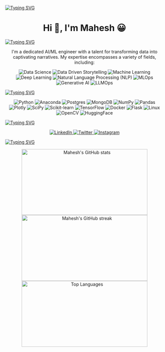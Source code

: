 [![Typing SVG](https://readme-typing-svg.herokuapp.com?size=30&width=700&lines=Welcome+!+😀)](https://git.io/typing-svg)

<h1 align="center"><b>Hi 👋, I'm Mahesh 😀</b></h1>



[![Typing SVG](https://readme-typing-svg.herokuapp.com?size=30&width=700&lines=🌟+About+Me)](https://git.io/typing-svg)
<p align="center">I'm a dedicated AI/ML engineer with a talent for transforming data into captivating narratives. My expertise encompasses a variety of fields, including:</p>

<p align="center">
  <img src="https://img.shields.io/badge/DataScience-9A1663?style=plastic&logo=WhenIWork&logoColor=white" alt="Data Science" />
  <img src="https://img.shields.io/badge/Data%20Driven%20Storytelling-31C6D4?style=plastic&logo=WhenIWork&logoColor=white" alt="Data Driven Storytelling" />
  <img src="https://img.shields.io/badge/MachineLearning-DC5F00?style=plastic&logo=WhenIWork&logoColor=white" alt="Machine Learning" />
  <img src="https://img.shields.io/badge/DeepLearning-000000?style=plastic&logo=WhenIWork&logoColor=white" alt="Deep Learning" />
  <img src="https://img.shields.io/badge/Natural%20Language%20Processing%20(NLP)-9A1663?style=plastic&logo=WhenIWork&logoColor=white" alt="Natural Language Processing (NLP)" />
  <img src="https://img.shields.io/badge/MLOps-0F3460?style=plastic&logo=WhenIWork&logoColor=white" alt="MLOps" />
  <img src="https://img.shields.io/badge/GenAI-31C6D4?style=plastic&logo=WhenIWork&logoColor=white" alt="Generative AI" />
  <img src="https://img.shields.io/badge/LLMOps-DC5F00?style=plastic&logo=WhenIWork&logoColor=white" alt="LLMOps" />
</p>




[![Typing SVG](https://readme-typing-svg.herokuapp.com?size=30&width=700&lines=💻+Tech+Stack)](https://git.io/typing-svg)
<p align="center">
  <img src="https://img.shields.io/badge/python-3670A0?style=for-the-badge&logo=python&logoColor=ffdd90" alt="Python" />
  <img src="https://img.shields.io/badge/Anaconda-%2344A833.svg?style=for-the-badge&logo=anaconda&logoColor=white" alt="Anaconda" />
  <img src="https://img.shields.io/badge/postgres-%23316192.svg?style=for-the-badge&logo=postgresql&logoColor=white" alt="Postgres" />
  <img src="https://img.shields.io/badge/MongoDB-%234ea94b.svg?style=for-the-badge&logo=mongodb&logoColor=white" alt="MongoDB" />
  <img src="https://img.shields.io/badge/numpy-%23013243.svg?style=for-the-badge&logo=numpy&logoColor=white" alt="NumPy" />
  <img src="https://img.shields.io/badge/pandas-%23150458.svg?style=for-the-badge&logo=pandas&logoColor=white" alt="Pandas" />
  <img src="https://img.shields.io/badge/Plotly-%233F4F75.svg?style=for-the-badge&logo=plotly&logoColor=white" alt="Plotly" />
  <img src="https://img.shields.io/badge/SciPy-%230C55A5.svg?style=for-the-badge&logo=scipy&logoColor=%white" alt="SciPy" />
  <img src="https://img.shields.io/badge/scikit--learn-%23F7931E.svg?style=for-the-badge&logo=scikit-learn&logoColor=white" alt="Scikit-learn" />
  <img src="https://img.shields.io/badge/TensorFlow-%23FF6F00.svg?style=for-the-badge&logo=TensorFlow&logoColor=white" alt="TensorFlow" />
  <img src="https://img.shields.io/badge/Docker-%23FF6F00.svg?style=for-the-badge&logo=Docker&logoColor=white" alt="Docker" />
  <img src="https://img.shields.io/badge/Flask-%23FF6F00.svg?style=for-the-badge&logo=Flask&logoColor=white" alt="Flask" />
  <img src="https://img.shields.io/badge/linux-%23FF6F00.svg?style=for-the-badge&logo=linux&logoColor=white" alt="Linux" />
  <img src="https://img.shields.io/badge/OpenCV-%23FF6F00.svg?style=for-the-badge&logo=OpenCV&logoColor=white" alt="OpenCV" />
  <img src="https://img.shields.io/badge/HuggingFace-%23FF6F00.svg?style=for-the-badge&logo=HuggingFace&logoColor=white" alt="HuggingFace" />
</p>




[![Typing SVG](https://readme-typing-svg.herokuapp.com?size=30&width=700&lines=🌐+Connect+with+Me)](https://git.io/typing-svg)
<p align="center">
  <a href="https://www.linkedin.com/in/maheshgowda47/" target="_blank">
    <img src="https://img.icons8.com/color/48/000000/linkedin.png" alt="LinkedIn" />
  </a>
  <a href="https://twitter.com/aetherix" target="_blank">
    <img src="https://img.icons8.com/fluent/48/000000/twitter.png" alt="Twitter" />
  </a>
  <a href="https://www.instagram.com/_mahesh.gowda_/" target="_blank">
    <img src="https://img.icons8.com/fluent/48/000000/instagram-new.png" alt="Instagram" />
  </a>
</p>



[![Typing SVG](https://readme-typing-svg.herokuapp.com?size=30&width=700&lines=📖+GitHub+Stats)](https://git.io/typing-svg)
<p align="center">
  <img src="https://github-readme-stats.vercel.app/api?username=maheshgowda47&show_icons=true&theme=radical" alt="Mahesh's GitHub stats" width="400" height="210" style="object-fit: cover;" />
  <img src="https://github-readme-streak-stats.herokuapp.com/?user=maheshgowda47&theme=radical" alt="Mahesh's GitHub streak" width="400" height="210" style="object-fit: cover;" />
  <img src="https://github-readme-stats.vercel.app/api/top-langs/?username=maheshgowda47&layout=compact&theme=radical" alt="Top Languages" width="400" height="210" style="object-fit: cover;" />
</p>









